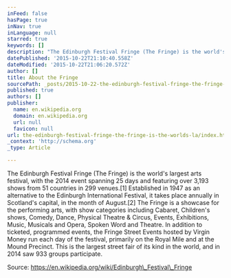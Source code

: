 ```yaml
---
inFeed: false
hasPage: true
inNav: true
inLanguage: null
starred: true
keywords: []
description: "The Edinburgh Festival Fringe (The Fringe) is the world's largest arts festival"
datePublished: '2015-10-22T21:10:40.558Z'
dateModified: '2015-10-22T21:06:20.572Z'
author: []
title: About the Fringe
sourcePath: _posts/2015-10-22-the-edinburgh-festival-fringe-the-fringe-is-the-worlds-la.md
published: true
authors: []
publisher:
  name: en.wikipedia.org
  domain: en.wikipedia.org
  url: null
  favicon: null
url: the-edinburgh-festival-fringe-the-fringe-is-the-worlds-la/index.html
_context: 'http://schema.org'
_type: Article

---
```

The Edinburgh Festival Fringe (The Fringe) is the world's largest arts festival, with the 2014 event spanning 25 days and featuring over 3,193 shows from 51 countries in 299 venues.\[1\] Established in 1947 as an alternative to the Edinburgh International Festival, it takes place annually in Scotland's capital, in the month of August.\[2\] The Fringe is a showcase for the performing arts, with show categories including Cabaret, Children's shows, Comedy, Dance, Physical Theatre & Circus, Events, Exhibitions, Music, Musicals and Opera, Spoken Word and Theatre. In addition to ticketed, programmed events, the Fringe Street Events hosted by Virgin Money run each day of the festival, primarily on the Royal Mile and at the Mound Precinct. This is the largest street fair of its kind in the world, and in 2014 saw 933 groups participate.

Source: https://en.wikipedia.org/wiki/Edinburgh\_Festival\_Fringe